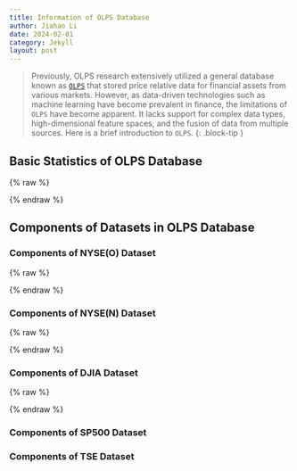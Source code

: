 ```yaml
---
title: Information of OLPS Database
author: Jiahao Li
date: 2024-02-01
category: Jekyll
layout: post
---
```



> Previously, OLPS research extensively utilized a general database known as [``OLPS``][1] that stored price relative data for financial assets from various markets. However, as data-driven technologies such as machine learning have become prevalent in finance, the limitations of ``OLPS`` have become apparent. It lacks support for complex data types, high-dimensional feature spaces, and the fusion of data from multiple sources. Here is a brief introduction to ``OLPS``.
{: .block-tip }


## Basic Statistics of OLPS Database

{% raw %}
<meta charset="utf-8">
<div style="display: flex; justify-content: center;">
    <div id="table_olps"></div>
</div>
<script type="text/javascript" src="https://www.gstatic.com/charts/loader.js"></script>
<script type="text/javascript">
google.charts.load('current', {'packages':['table']});
google.charts.setOnLoadCallback(drawTable);
function drawTable() {
    var data = new google.visualization.DataTable();
    data.addColumn('string', 'Name');
    data.addColumn('string', 'Market');
    data.addColumn('string', 'Country/Region');
    data.addColumn('string', 'Data Frequency');
    data.addColumn('number', '# of assets');
    data.addColumn('string', 'Data Range');
    data.addColumn('number', '# of total periods');
    data.addColumn('number', '# of features');
    data.addRows([
        ['NYSE(O)', 'Stock', 'United States', 'Daily', 36, '02/Jan/1972 - 29/Dec/2017', 5651, 1],
        ['NYSE(N)', 'Stock', 'United States', 'Daily', 23, '15/Sep/1986 - 31/Dec/2017', 6431, 1],
        ['DJIA', 'Stock', 'United States', 'Daily', 30, '01/Jan/1963 - 30/Dec/2017', 507, 1],  
        ['SP500', 'Stock', 'United States', 'Daily', 25, '02/Jan/1972 - 29/Dec/2017', 1276, 1],
        ['TSE', 'Stock', 'Canada', 'Daily', 88, '15/Sep/1986 - 31/Dec/2017', 1259, 1]
    // 表格的其他行
    ]);
    var table = new google.visualization.Table(document.getElementById('table_olps'));
    table.draw(data, {showRowNumber: true, width: '100%', height: '100%'});
}
</script>
{% endraw %}



## Components of Datasets in OLPS Database

### Components of NYSE(O) Dataset

{% raw %}
<meta charset="utf-8">
<div style="display: flex; justify-content: center;">
    <div id="table_nyseo"></div>
</div>
<title>Stock Tickers and Company Names for NYSE(O) (1962-1984)</title>
<script type="text/javascript" src="https://www.gstatic.com/charts/loader.js"></script>
<script type="text/javascript">
    google.charts.load('current', {'packages':['table']});
    google.charts.setOnLoadCallback(drawTable);
    function drawTable() {
        var data = new google.visualization.DataTable();
        data.addColumn('string', 'Company Name');
        data.addRows([
            ['ahp'],
            ['alcoa'],
            ['amer_brands'],
            ['arco'],
            ['coke'],
            ['comm_metals'],
            ['dow_chem'],
            ['Dupont'],
            ['espey_manufacturing'],
            ['Exxon'],
            ['fischbach'],
            ['ford'],
            ['ge'],
            ['gm'],
            ['gte'],
            ['gulf'],
            ['hp'],
            ['ibm'],
            ['ingersoll'],
            ['Iroquois'],
            ['jnj'],
            ['kimb-clark'],
            ['kin_ark'],
            ['Kodak'],
            ['lukens'],
            ['mei_corp'],
            ['merck'],
            ['mmm'],
            ['mobil'],
            ['morris'],
            ['p_and_g'],
            ['Pillsbury'],
            ['schlum'],
            ['sears'],
            ['sher_will'],
            ['texaco']
        ]);
        var table = new google.visualization.Table(document.getElementById('table_nyseo'));
        table.draw(data, {showRowNumber: true, width: '100%', height: '100%'});
    }
</script>
{% endraw %}

### Components of NYSE(N) Dataset

{% raw %}
<meta charset="utf-8">
<div style="display: flex; justify-content: center;">
    <div id="table_nysen"></div>
</div>
<script type="text/javascript" src="https://www.gstatic.com/charts/loader.js"></script>
<script type="text/javascript">
    google.charts.load('current', {'packages':['table']});
    google.charts.setOnLoadCallback(drawTable);
    function drawTable() {
        var data = new google.visualization.DataTable();
        data.addColumn('string', 'Company Name');
        data.addRows([
            ['ahp'],
            ['alcoa'],
            ['amer_brands'],
            ['coke'],
            ['comm_metals'],
            ['dow_chem'],
            ['Dupont'],
            ['ford'],
            ['ge'],
            ['gm'],
            ['hp'],
            ['ibm'],
            ['ingersoll'],
            ['jnj'],
            ['kimb-clark'],
            ['kin_ark'],
            ['Kodak'],
            ['merck'],
            ['mmm'],
            ['morris'],
            ['p_and_g'],
            ['schlum'],
            ['sher_will']
        ]);
        var table = new google.visualization.Table(document.getElementById('table_nysen'));
        table.draw(data, {showRowNumber: true, width: '100%', height: '100%'});
    }
</script>
{% endraw %}

### Components of DJIA Dataset

{% raw %}
<meta charset="utf-8">
<div style="display: flex; justify-content: center;">
    <div id="table_djia"></div>
</div>
<script type="text/javascript" src="https://www.gstatic.com/charts/loader.js"></script>
<script type="text/javascript">
    google.charts.load('current', {'packages':['table']});
    google.charts.setOnLoadCallback(drawTable);
    function drawTable() {
        var data = new google.visualization.DataTable();
        data.addColumn('string', 'Company Name');
        data.addRows([
            ['ALCOA INC'],
            ['GENERAL ELEC CO'],
            ['JOHNSON&JOHNSON'],
            ['MICROSOFT CP'],
            ['AMER EXPRESS CO'],
            ['GENERAL MOTORS'],
            ['JP MORGAN CHASE'],
            ['PROCTER & GAMBLE'],
            ['BOEING CO'],
            ['HOME DEPOT INC'],
            ['COCA COLA CO'],
            ['SBC COMMS'],
            ['CITIGROUP'],
            ['HONEYWELL INTL'],
            ['MCDONALDS CORP'],
            ['AT&T CORP'],
            ['CATERPILLAR'],
            ['HEWLETT-PACKARD'],
            ['3M COMPANY'],
            ['UNITED TECH CP'],
            ['DU PONT CO'],
            ['INTL BUS MACHINE'],
            ['PHILIP MORRIS'],
            ['WAL-MART STORES'],
            ['WALT DISNEY CO'],
            ['INTEL CORP'],
            ['MERCK & CO'],
            ['EXXON MOBIL'],
            ['EASTMAN KODAK'],
            ['INTL PAPER CO']
        ]);
        var table = new google.visualization.Table(document.getElementById('table_djia'));
        table.draw(data, {showRowNumber: true, width: '100%', height: '100%'});
    }
</script>
{% endraw %}

### Components of SP500 Dataset

### Components of TSE Dataset


[1]: https://www.jmlr.org/papers/v17/15-317.html